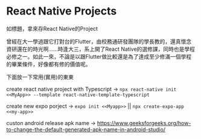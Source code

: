 # React Native Projects

如標題，拿來存React Native的Project

曾經在大一學過跟它打對台的Flutter，由校務通研發團隊的學長教的，還真懷念資研還在的時光啊......時逢大三，系上開了React Native的選修課，同時也是學程必修之一。如此一來，不論是以跟Flutter做比較還是為了達成至少修滿一個學程的畢業條件，好像都有修的價值呢。



下面放一下常用(實用)的東東

create react native project with Typescript ->  `npx react-native init <<MyApp>> --template react-native-template-typescript`

create new expo porject -> `expo init <<Myapp>>` || `npx create-expo-app <<my-app>>`

custon android release apk name -> https://www.geeksforgeeks.org/how-to-change-the-default-generated-apk-name-in-android-studio/